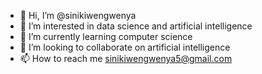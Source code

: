 - 👋 Hi, I’m @sinikiwengwenya
- 👀 I’m interested in data science and artificial intelligence
- 🌱 I’m currently learning computer science
- 💞️ I’m looking to collaborate on artificial intelligence
- 📫 How to reach me sinikiwengwenya5@gmail.com

<!---
sinikiwengwenya/sinikiwengwenya is a ✨ special ✨ repository because its `README.md` (this file) appears on your GitHub profile.
You can click the Preview link to take a look at your changes.
--->
